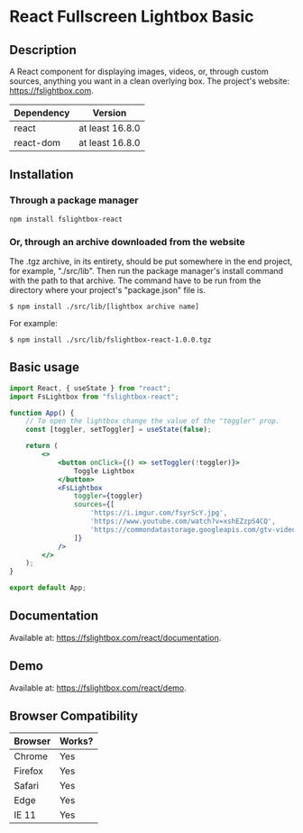 # React Fullscreen Lightbox Basic

## Description
A React component for displaying images, videos, or, through custom sources, anything you want in a clean overlying box.
The project's website: https://fslightbox.com.

| Dependency | Version |
| --- | --- |
| react | at least 16.8.0 |
| react-dom | at least 16.8.0 |

## Installation
### Through a package manager
```
npm install fslightbox-react
```
### Or, through an archive downloaded from the website
The .tgz archive, in its entirety, should be put somewhere in the end project, for example, "./src/lib". Then run the package manager's install command with the path to that archive. The command have to be run from the directory where your project's "package.json" file is.
``` 
$ npm install ./src/lib/[lightbox archive name] 
```
For example:
``` 
$ npm install ./src/lib/fslightbox-react-1.0.0.tgz
```

## Basic usage 
```jsx
import React, { useState } from "react";
import FsLightbox from "fslightbox-react";

function App() {
	// To open the lightbox change the value of the "toggler" prop.
	const [toggler, setToggler] = useState(false);

	return (
		<>
			<button onClick={() => setToggler(!toggler)}>
				Toggle Lightbox
			</button>
			<FsLightbox
				toggler={toggler}
				sources={[
					'https://i.imgur.com/fsyrScY.jpg',
					'https://www.youtube.com/watch?v=xshEZzpS4CQ',
					'https://commondatastorage.googleapis.com/gtv-videos-bucket/sample/BigBuckBunny.mp4'
				]}
			/>
		</>
	);
}

export default App;
```

## Documentation
Available at: https://fslightbox.com/react/documentation.

## Demo
Available at: https://fslightbox.com/react/demo.

## Browser Compatibility
| Browser | Works? |
| --- | --- |
| Chrome | Yes |
| Firefox | Yes |
| Safari | Yes |
| Edge | Yes |
| IE 11 | Yes |
